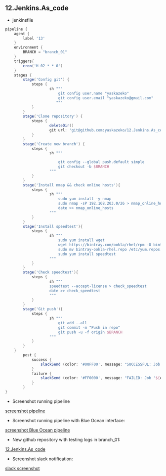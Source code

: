 ## 12.Jenkins.As_code
  * jenkinsfile
```groovy
pipeline {
    agent {
    	label '13'
    }
    environment {
        BRANCH = "branch_01"
    }
    triggers{ 
        cron('H 02 * * 0') 
    }
    stages {
        stage('Config git') { 
            steps { 
                    sh """
                        git config user.name "yaskazeko"
                        git config user.email "yaskazeko@gmail.com"    
                       """
            }
        } 
        stage('Clone repository') { 
            steps { 
                    deleteDir()
                    git url: 'git@github.com:yaskazeko/12.Jenkins.As_code.git'
            }
        }
        stage('Create new branch') { 
            steps { 
                    sh """

                        git config --global push.default simple
                        git checkout -b $BRANCH
                    """
            }
        }
        stage('Install nmap && check online hosts'){
        	steps {
        	        sh """
        				sudo yum install -y nmap
        				sudo nmap -sP 192.168.203.0/26 > nmap_online_hosts
                        date >> nmap_online_hosts
        			"""
        	}
        }
        stage('Install speedtest'){
        	steps {
        			sh """
                        sudo yum install wget
                        wget https://bintray.com/ookla/rhel/rpm -O bintray-ookla-rhel.repo
                        sudo mv bintray-ookla-rhel.repo /etc/yum.repos.d/
                        sudo yum install speedtest
        			"""
        	}
        }
        stage('Check speedtest'){
        	steps {
        			sh """
        			speedtest --accept-license > check_speedtest
                    date >> check_speedtest
        			"""
        	}
        }
        stage('Git push'){
        	steps {
        	        sh """
        	            git add --all
        				git commit -m "Push in repo"
        				git push -u -f origin $BRANCH
        			"""
        	}
        }
    }
        post {
            success {
                slackSend (color: '#00FF00', message: "SUCCESSFUL: Job '${env.JOB_NAME} [${env.BUILD_NUMBER}]' (${env.BUILD_URL})")
            }
            failure {
                slackSend (color: '#FF0000', message: "FAILED: Job '${env.JOB_NAME} [${env.BUILD_NUMBER}]' (${env.BUILD_URL})")
            }
        }
}
```

  * Screenshot running pipeline

  [screenshot pipeline](https://yadi.sk/i/tX-u6NyUWhMeWA)

  * Screenshot running pipeline with Blue Ocean interface:

  [screenshot Blue Ocean pipeline](https://yadi.sk/i/3e1caEzRLVlwJQ)

  * New github repository with testing logs in branch_01:

  [12.Jenkins.As_code](https://github.com/yaskazeko/12.Jenkins.As_code/tree/branch_01)

  * Screenshot slack notification:

  [slack screenshot](https://yadi.sk/i/PZVyKv77o6nQNw)